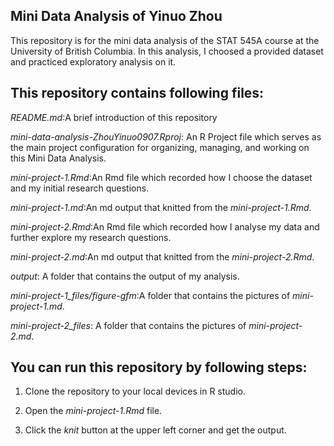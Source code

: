 ## Mini Data Analysis of Yinuo Zhou

This repository is for the mini data analysis of the STAT 545A course at the University of British Columbia. In this analysis, I choosed a provided dataset and practiced exploratory analysis on it.

## This repository contains following files:

*README.md*:A brief introduction of this repository

*mini-data-analysis-ZhouYinuo0907.Rproj*: An R Project file which serves as the main project configuration for organizing, managing, and working on this Mini Data Analysis.

*mini-project-1.Rmd*:An Rmd file which recorded how I choose the dataset and my initial research questions.

*mini-project-1.md*:An md output that knitted from the *mini-project-1.Rmd*.

*mini-project-2.Rmd*:An Rmd file which recorded how I analyse my data and further explore my research questions.

*mini-project-2.md*:An md output that knitted from the *mini-project-2.Rmd*.

*output*: A folder that contains the output of my analysis.

*mini-project-1_files/figure-gfm*:A folder that contains the pictures of *mini-project-1.md*.

*mini-project-2_files*: A folder that contains the pictures of *mini-project-2.md*.




## You can run this repository by following steps:

1.  Clone the repository to your local devices in R studio.

2.  Open the *mini-project-1.Rmd* file.

3.  Click the *knit* button at the upper left corner and get the output.
